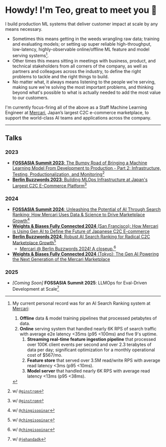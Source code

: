 # Howdy! I'm Teo, great to meet you :wave:

I build production ML systems that deliver customer impact at scale by any means necessary.

* Sometimes this means getting in the weeds wrangling raw data; training and evaluating models; or setting up super
  reliable high-throughput, low-latency, highly-observable online/offline ML feature and model serving systems[^1].
* Other times this means sitting in meetings with business, product, and technical stakeholders from all corners of the
  company, as well as partners and colleagues across the industry, to define the right problems to tackle and the right
  things to build.
* No matter what, it always means listening to the people we're serving, making sure we're solving the most important
  problems, and thinking beyond what's possible to what is actually needed to add the most value to our customers.

[^1]: My current personal record was for an AI Search Ranking system at [Mercari](https://jp.mercari.com/):

    1. **Offline** data & model training pipelines that processed petabytes of data.
    2. **Online** serving system that handled nearly 6K RPS of search traffic with average e2e latency <35ms (p95
       <100ms) and five 9's uptime.
        1. **Streaming real-time feature ingestion pipeline** that processed over 100K client events per second and over
           2.3 terabytes of data per day; significant optimization for a monthly operational cost of $567/mo.
        2. **Feature store** that served over 3.5M read/write RPS with average read latency <3ms (p95 <10ms).
        3. **Model server** that handled nearly 6K RPS with average read latency <13ms (p95 <38ms).

I'm currently focus-firing all of the above as a Staff Machine Learning Engineer at [Mercari](https://jp.mercari.com/),
Japan’s largest C2C e-commerce marketplace, to support the world-class AI teams and applications across the company.

<!--
**TeoZosa/teozosa** is a ✨ _special_ ✨ repository because its `README.md` (this file) appears on your GitHub profile.

Here are some ideas to get you started:

- 🔭 I’m currently working on ...
- 🌱 I’m currently learning ...
- 👯 I’m looking to collaborate on ...
- 🤔 I’m looking for help with ...
- 💬 Ask me about ...
- 📫 How to reach me: ...
- 😄 Pronouns: ...
- ⚡ Fun fact: ...
-->

---

## Talks

### 2023

* [**FOSSASIA Summit 2023**:
  The Bumpy Road of Bringing a Machine Learning Model From Development to Production - Part 2: Infrastructure, Testing, Productionalization, and Monitoring](https://youtu.be/76Wko6jsd9E)[^2]
* [**Berlin Buzzwords 2023**:
  Building MLOps Infrastructure at Japan's Largest C2C E-Commerce Platform](https://youtu.be/11xxPUSJTss)[^2]

[^2]: w/ [`@ginstrom`](https://github.com/ginstrom)

### 2024

* [**FOSSASIA Summit 2024**:
  Unleashing the Potential of AI Through Search Ranking: How Mercari Uses Data & Science to Drive Marketplace Growth](https://youtu.be/7FEwBj6Mvys?t=6298)[^3]
* [**Weights & Biases Fully Connected 2024** (San Francisco):
  How Mercari is Using Gen AI to Define the Future of Japanese C2C E-commerce](https://youtu.be/Ze0OwPedJjg)
* [**Berlin Buzzwords 2024**:
  Robust AI Search Ranking for Radical C2C Marketplace Growth](https://youtu.be/ultbLz1y4OI)[^3]
  * [Mercari @ Berlin Buzzwords 2024! A closeup.](https://youtu.be/PrPmrUWLzTM)[^3]
* [**Weights & Biases Fully Connected 2024** (Tokyo):
  The Gen AI Powering the Next Generation of the Mercari Marketplace](https://youtu.be/fvZSaHTarfE)

[^3]: w/ [`@chingisooinar`](https://github.com/chingisooinar)

### 2025

* *[Coming Soon]* **FOSSASIA Summit 2025**: LLMOps for Eval-Driven Development at Scale[^4]  

[^4]: w/ [`@jehandadk`](https://github.com/jehandadk)
